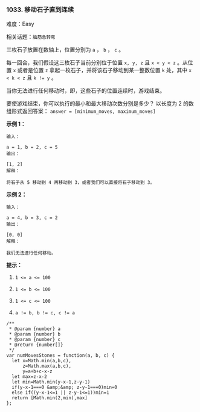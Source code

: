 ### 1033. 移动石子直到连续

难度：Easy

相关话题：`脑筋急转弯`

三枚石子放置在数轴上，位置分别为  `a` ， `b` ， `c` 。



每一回合，我们假设这三枚石子当前分别位于位置  `x, y, z`  且  `x < y < z` 。从位置  `x`  或者是位置  `z`  拿起一枚石子，并将该石子移动到某一整数位置  `k`  处，其中  `x < k < z`  且  `k != y` 。



当你无法进行任何移动时，即，这些石子的位置连续时，游戏结束。



要使游戏结束，你可以执行的最小和最大移动次数分别是多少？ 以长度为 2 的数组形式返回答案： `answer = [minimum_moves, maximum_moves]` 







**示例 1：** 



```
输入：

a = 1, b = 2, c = 5
输出：

[1, 2]
解释：

将石子从 5 移动到 4 再移动到 3，或者我们可以直接将石子移动到 3。
```


**示例 2：** 



```
输入：

a = 4, b = 3, c = 2
输出：

[0, 0]
解释：

我们无法进行任何移动。
```






**提示：** 




1.  `1 <= a <= 100` 

2.  `1 <= b <= 100` 

3.  `1 <= c <= 100` 

4.  `a != b, b != c, c != a` 




```
/**
 * @param {number} a
 * @param {number} b
 * @param {number} c
 * @return {number[]}
 */
var numMovesStones = function(a, b, c) {
  let x=Math.min(a,b,c),
      z=Math.max(a,b,c),
      y=a+b+c-x-z
  let max=z-x-2
  let min=Math.min(y-x-1,z-y-1)
  if(y-x-1===0 &amp;&amp; z-y-1===0)min=0
  else if((y-x-1<=1 || z-y-1<=1))min=1
  return [Math.min(2,min),max]
};
```

